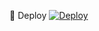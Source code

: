 🚀 Deploy
[![Deploy](https://www.herokucdn.com/deploy/button.svg)](https://heroku.com/deploy?template=https://github.com/Vusaldi/tsketiraf)


